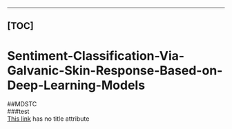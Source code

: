----
[TOC]
----

# Sentiment-Classification-Via-Galvanic-Skin-Response-Based-on-Deep-Learning-Models   
##MDSTC    
###test    
[This link](http://example.net/) has no title attribute  

